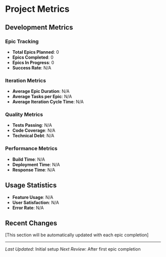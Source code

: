 # Project Metrics

## Development Metrics

### Epic Tracking
- **Total Epics Planned**: 0
- **Epics Completed**: 0
- **Epics In Progress**: 0
- **Success Rate**: N/A

### Iteration Metrics
- **Average Epic Duration**: N/A
- **Average Tasks per Epic**: N/A
- **Average Iteration Cycle Time**: N/A

### Quality Metrics
- **Tests Passing**: N/A
- **Code Coverage**: N/A
- **Technical Debt**: N/A

### Performance Metrics
- **Build Time**: N/A
- **Deployment Time**: N/A
- **Response Time**: N/A

## Usage Statistics
- **Feature Usage**: N/A
- **User Satisfaction**: N/A
- **Error Rate**: N/A

## Recent Changes

[This section will be automatically updated with each epic completion]

---

*Last Updated*: Initial setup
*Next Review*: After first epic completion